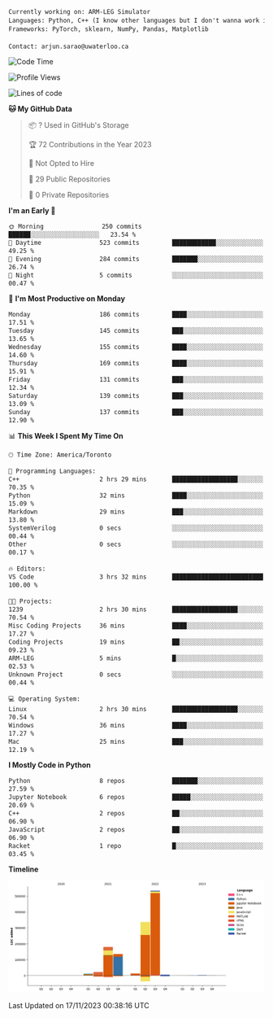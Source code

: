 ```txt
Currently working on: ARM-LEG Simulator
Languages: Python, C++ (I know other languages but I don't wanna work in them)
Frameworks: PyTorch, sklearn, NumPy, Pandas, Matplotlib

Contact: arjun.sarao@uwaterloo.ca
```

<!--START_SECTION:waka-->
![Code Time](http://img.shields.io/badge/Code%20Time-55%20hrs%2010%20mins-blue)

![Profile Views](http://img.shields.io/badge/Profile%20Views-146-blue)

![Lines of code](https://img.shields.io/badge/From%20Hello%20World%20I%27ve%20Written-1.2%20million%20lines%20of%20code-blue)

**🐱 My GitHub Data** 

> 📦 ? Used in GitHub's Storage 
 > 
> 🏆 72 Contributions in the Year 2023
 > 
> 🚫 Not Opted to Hire
 > 
> 📜 29 Public Repositories 
 > 
> 🔑 0 Private Repositories 
 > 
**I'm an Early 🐤** 

```text
🌞 Morning                250 commits         ██████░░░░░░░░░░░░░░░░░░░   23.54 % 
🌆 Daytime                523 commits         ████████████░░░░░░░░░░░░░   49.25 % 
🌃 Evening                284 commits         ███████░░░░░░░░░░░░░░░░░░   26.74 % 
🌙 Night                  5 commits           ░░░░░░░░░░░░░░░░░░░░░░░░░   00.47 % 
```
📅 **I'm Most Productive on Monday** 

```text
Monday                   186 commits         ████░░░░░░░░░░░░░░░░░░░░░   17.51 % 
Tuesday                  145 commits         ███░░░░░░░░░░░░░░░░░░░░░░   13.65 % 
Wednesday                155 commits         ████░░░░░░░░░░░░░░░░░░░░░   14.60 % 
Thursday                 169 commits         ████░░░░░░░░░░░░░░░░░░░░░   15.91 % 
Friday                   131 commits         ███░░░░░░░░░░░░░░░░░░░░░░   12.34 % 
Saturday                 139 commits         ███░░░░░░░░░░░░░░░░░░░░░░   13.09 % 
Sunday                   137 commits         ███░░░░░░░░░░░░░░░░░░░░░░   12.90 % 
```


📊 **This Week I Spent My Time On** 

```text
🕑︎ Time Zone: America/Toronto

💬 Programming Languages: 
C++                      2 hrs 29 mins       ██████████████████░░░░░░░   70.35 % 
Python                   32 mins             ████░░░░░░░░░░░░░░░░░░░░░   15.09 % 
Markdown                 29 mins             ███░░░░░░░░░░░░░░░░░░░░░░   13.80 % 
SystemVerilog            0 secs              ░░░░░░░░░░░░░░░░░░░░░░░░░   00.44 % 
Other                    0 secs              ░░░░░░░░░░░░░░░░░░░░░░░░░   00.17 % 

🔥 Editors: 
VS Code                  3 hrs 32 mins       █████████████████████████   100.00 % 

🐱‍💻 Projects: 
1239                     2 hrs 30 mins       ██████████████████░░░░░░░   70.54 % 
Misc Coding Projects     36 mins             ████░░░░░░░░░░░░░░░░░░░░░   17.27 % 
Coding Projects          19 mins             ██░░░░░░░░░░░░░░░░░░░░░░░   09.23 % 
ARM-LEG                  5 mins              █░░░░░░░░░░░░░░░░░░░░░░░░   02.53 % 
Unknown Project          0 secs              ░░░░░░░░░░░░░░░░░░░░░░░░░   00.44 % 

💻 Operating System: 
Linux                    2 hrs 30 mins       ██████████████████░░░░░░░   70.54 % 
Windows                  36 mins             ████░░░░░░░░░░░░░░░░░░░░░   17.27 % 
Mac                      25 mins             ███░░░░░░░░░░░░░░░░░░░░░░   12.19 % 
```

**I Mostly Code in Python** 

```text
Python                   8 repos             ███████░░░░░░░░░░░░░░░░░░   27.59 % 
Jupyter Notebook         6 repos             █████░░░░░░░░░░░░░░░░░░░░   20.69 % 
C++                      2 repos             ██░░░░░░░░░░░░░░░░░░░░░░░   06.90 % 
JavaScript               2 repos             ██░░░░░░░░░░░░░░░░░░░░░░░   06.90 % 
Racket                   1 repo              █░░░░░░░░░░░░░░░░░░░░░░░░   03.45 % 
```



**Timeline**

![Lines of Code chart](https://raw.githubusercontent.com/DarkHawk727/DarkHawk727/master/assets/bar_graph.png)


 Last Updated on 17/11/2023 00:38:16 UTC
<!--END_SECTION:waka-->
